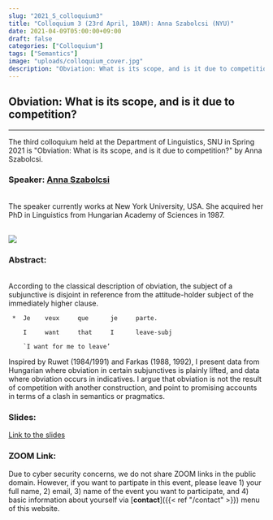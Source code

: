 ```yaml
---
slug: "2021_S_colloquium3"
title: "Colloquium 3 (23rd April, 10AM): Anna Szabolcsi (NYU)"
date: 2021-04-09T05:00:00+09:00
draft: false
categories: ["Colloquium"]
tags: ["Semantics"]
image: "uploads/colloquium_cover.jpg"
description: "Obviation: What is its scope, and is it due to competition? by Anna Szabolcsi"
---
```


## Obviation: What is its scope, and is it due to competition?

---

The third colloquium held at the Department of Linguistics, SNU in Spring 2021 is "Obviation: What is its scope, and is it due to competition?" by Anna Szabolcsi.

### Speaker: <a class=intro-link href="https://as.nyu.edu/faculty/anna-szabolcsi.html">Anna Szabolcsi</a>

<br/>
The speaker currently works at New York University, USA. She acquired her PhD in Linguistics from Hungarian Academy of Sciences in 1987.
<br/><br/>

![ ](/profiles/Anna_Szabolcsi_image.jpg#floatleft)

### Abstract:

<br/>
According to the classical description of obviation, the subject of a subjunctive is disjoint in reference from the attitude-holder subject of the immediately higher clause.

```
 *  Je    veux     que      je     parte.

    I     want     that     I      leave-subj

    `I want for me to leave’
```

Inspired by Ruwet (1984/1991) and Farkas (1988, 1992), I present data from Hungarian where obviation in certain subjunctives is plainly lifted, and data where obviation occurs in indicatives. I argue that obviation is not the result of competition with another construction, and point to promising accounts in terms of a clash in semantics or pragmatics.

### Slides:

[Link to the slides](/materials/Szabolcsi_slides.pdf)

### ZOOM Link:

Due to cyber security concerns, we do not share ZOOM links in the public domain. However, if you want to partipate in this event, please leave 1) your full name, 2) email, 3) name of the event you want to participate, and 4) basic information about yourself via [**contact**]({{< ref "/contact" >}}) menu of this website.
